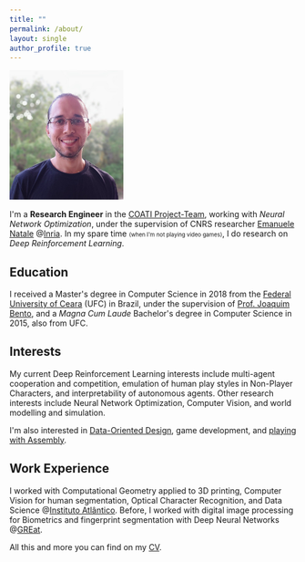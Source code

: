 ```yaml
---
title: ""
permalink: /about/
layout: single
author_profile: true
---
```


<img src="/assets/images/about-photo.jpg" alt="Photo" width="200"/>

<p style="text-align:left;">
I'm a <b>Research Engineer</b> in the <a href="https://team.inria.fr/coati">COATI Project-Team</a>, working with <i>Neural Network Optimization</i>, under the supervision of CNRS researcher <a href="https://www-sop.inria.fr/members/Emanuele.Natale">Emanuele Natale</a> @<a href="https://www.inria.fr/en/inria-centre-universite-cote-azur">Inria</a>. In my spare time <small><small>(when I'm not playing video games)</small></small>, I do research on <i>Deep Reinforcement Learning</i>.
</p>

## Education

<p style="text-align:left;">
I received a Master's degree in Computer Science in 2018 from the <a href="https://www.ufc.br/">Federal University of Ceara</a> (UFC) in Brazil, under the supervision of <a href="lattes.cnpq.br/0866205347972203">Prof. Joaquim Bento</a>, and a <i>Magna Cum Laude</i> Bachelor's degree in Computer Science in 2015, also from UFC.
</p>

## Interests

<p style="text-align:left;">
My current Deep Reinforcement Learning interests include multi-agent cooperation and competition, emulation of human play styles in Non-Player Characters, and interpretability of autonomous agents. Other research interests include Neural Network Optimization, Computer Vision, and world modelling and simulation.
</p>

<p style="text-align:left;">
I'm also interested in <a href="http://gamesfromwithin.com/data-oriented-design">Data-Oriented Design</a>, game development, and <a href="https://github.com/paulobruno/GbAsmTutorials">playing with Assembly</a>.
</p>

## Work Experience

<p style="text-align:left;">
I worked with Computational Geometry applied to 3D printing, Computer Vision for human segmentation, Optical Character Recognition, and Data Science @<a href="https://www.atlantico.com.br">Instituto Atlântico</a>. Before, I worked with digital image processing for Biometrics and fingerprint segmentation with Deep Neural Networks @<a href="https://www.great.ufc.br/">GREat</a>. 
</p>

<p style="text-align:left;">
All this and more you can find on my <a href="/assets/cv/PauloBrunoCv.pdf">CV</a>. 
</p>